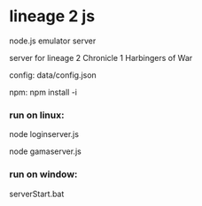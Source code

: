 # lineage 2 js

node.js emulator server 

server for lineage 2 Chronicle 1 Harbingers of War

config:
data/config.json

npm:
npm install -i

### run on linux:

node loginserver.js

node gamaserver.js

### run on window:

serverStart.bat
